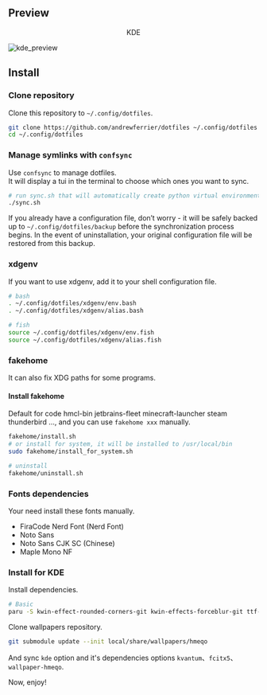 ## Preview

<div style="text-align:center">
KDE
</div>

![kde_preview](https://github.com/user-attachments/assets/be751951-189c-4a9b-9d18-2910f97a7b1b)

## Install

### Clone repository

Clone this repository to `~/.config/dotfiles`.

```bash
git clone https://github.com/andrewferrier/dotfiles ~/.config/dotfiles
cd ~/.config/dotfiles
```

### Manage symlinks with `confsync`

Use `confsync` to manage dotfiles.  
It will display a tui in the terminal to choose which ones you want to sync.

```bash
# run sync.sh that will automatically create python virtual environment and start `confsync tui`
./sync.sh
```

If you already have a configuration file, don’t worry - it will be safely backed up to `~/.config/dotfiles/backup` before the synchronization process begins.
In the event of uninstallation, your original configuration file will be restored from this backup.

### xdgenv

If you want to use xdgenv, add it to your shell configuration file.

```bash
# bash
. ~/.config/dotfiles/xdgenv/env.bash
. ~/.config/dotfiles/xdgenv/alias.bash

# fish
source ~/.config/dotfiles/xdgenv/env.fish
source ~/.config/dotfiles/xdgenv/alias.fish
```

### fakehome

It can also fix XDG paths for some programs.

#### Install fakehome

Default for code hmcl-bin jetbrains-fleet minecraft-launcher steam thunderbird ..., and you can use `fakehome xxx` manually.

```bash
fakehome/install.sh
# or install for system, it will be installed to /usr/local/bin
sudo fakehome/install_for_system.sh

# uninstall
fakehome/uninstall.sh
```

### Fonts dependencies

Your need install these fonts manually.

- FiraCode Nerd Font (Nerd Font)
- Noto Sans
- Noto Sans CJK SC (Chinese)
- Maple Mono NF

### Install for KDE

Install dependencies.

```bash
# Basic
paru -S kwin-effect-rounded-corners-git kwin-effects-forceblur-git ttf-maple
```

Clone wallpapers repository.

```bash
git submodule update --init local/share/wallpapers/hmeqo
```

And sync `kde` option and it's dependencies options `kvantum`、`fcitx5`、`wallpaper-hmeqo`.

Now, enjoy!
